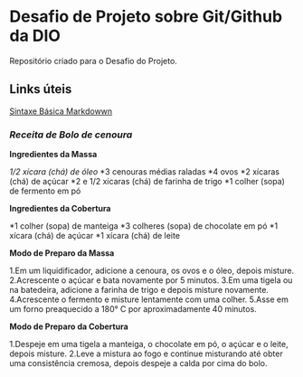 # Desafio de Projeto sobre Git/Github da DIO
Repositório criado para o Desafio do Projeto.

## Links úteis
[Sintaxe Básica Markdowwn](https://www.markdownguide.org/basic-syntax/)

### *Receita de Bolo de cenoura*

**Ingredientes da Massa**

*1/2 xícara (chá) de óleo*
*3 cenouras médias raladas
*4 ovos
*2 xícaras (chá) de açúcar
*2 e 1/2 xícaras (chá) de farinha de trigo
*1 colher (sopa) de fermento em pó

**Ingredientes da Cobertura**

*1 colher (sopa) de manteiga
*3 colheres (sopa) de chocolate em pó
*1 xícara (chá) de açúcar
*1 xícara (chá) de leite

**Modo de Preparo da Massa**

1.Em um liquidificador, adicione a cenoura, os ovos e o óleo, depois misture.
2.Acrescente o açúcar e bata novamente por 5 minutos.
3.Em uma tigela ou na batedeira, adicione a farinha de trigo e depois misture novamente.
4.Acrescente o fermento e misture lentamente com uma colher.
5.Asse em um forno preaquecido a 180° C por aproximadamente 40 minutos.

**Modo de Preparo da Cobertura**

1.Despeje em uma tigela a manteiga, o chocolate em pó, o açúcar e o leite, depois misture.
2.Leve a mistura ao fogo e continue misturando até obter uma consistência cremosa, depois despeje a calda por cima do bolo.

